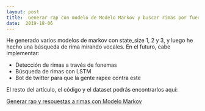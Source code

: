 ```yaml
---
layout: post
title:  Generar rap con modelo de Modelo Markov y buscar rimas por fuerza bruta
date:  2019-18-06
---
```

He generado varios modelos de markov con state_size 1, 2 y 3, y luego he hecho una búsqueda de rima mirando vocales.
En el futuro, cabe implementar:
* Detección de rimas a través de fonemas
* Búsqueda de rimas con LSTM
* Bot de twitter para que la gente rapee contra este

El resto del artículo, el código y el dataset podrás encontrarlos aquí:

[Generar rap y respuestas a rimas con Modelo Markov](https://www.kaggle.com/smunoz3801/generar-rap-y-respuestas-a-rimas-con-modelo-markov "Kaggle")